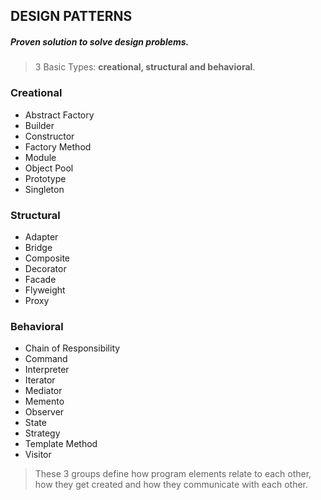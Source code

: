 ## DESIGN PATTERNS

##### Proven solution to solve design problems.

> 3 Basic Types: **creational, structural and behavioral**.

### Creational

- Abstract Factory
- Builder
- Constructor
- Factory Method
- Module
- Object Pool
- Prototype
- Singleton

### Structural

- Adapter
- Bridge
- Composite
- Decorator
- Facade
- Flyweight
- Proxy

### Behavioral

- Chain of Responsibility
- Command
- Interpreter
- Iterator
- Mediator
- Memento
- Observer
- State
- Strategy
- Template Method
- Visitor

> These 3 groups define how program elements relate to each other, how they get created and how they communicate with each other.
